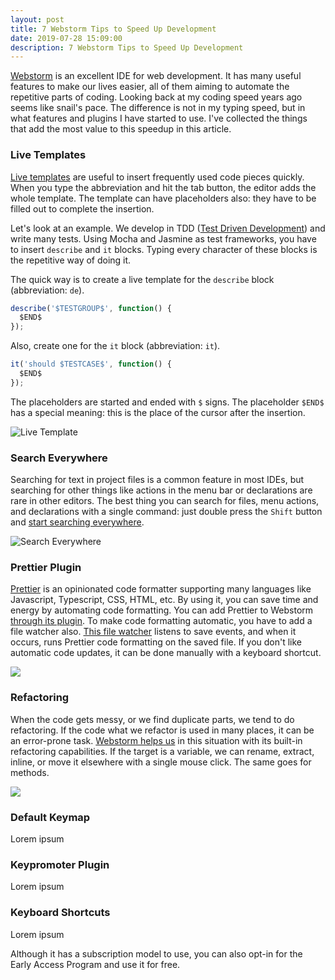 ```yaml
---
layout: post
title: 7 Webstorm Tips to Speed Up Development
date: 2019-07-28 15:09:00
description: 7 Webstorm Tips to Speed Up Development
---
```

[Webstorm] is an excellent IDE for web development. It has many useful features to make our lives easier, all of them aiming to automate the repetitive parts of coding. Looking back at my coding speed years ago seems like snail's pace. The difference is not in my typing speed, but in what features and plugins I have started to use. I've collected the things that add the most value to this speedup in this article.

### Live Templates

[Live templates] are useful to insert frequently used code pieces quickly. When you type the abbreviation and hit the tab button, the editor adds the whole template. The template can have placeholders also: they have to be filled out to complete the insertion.

Let's look at an example. We develop in TDD ([Test Driven Development]) and write many tests. Using Mocha and Jasmine as test frameworks, you have to insert `describe` and `it` blocks. Typing every character of these blocks is the repetitive way of doing it.

The quick way is to create a live template for the `describe` block (abbreviation: `de`).

```javascript
describe('$TESTGROUP$', function() {
  $END$
});
```

Also, create one for the `it` block (abbreviation: `it`).
 
```javascript
it('should $TESTCASE$', function() {
  $END$
});
```

The placeholders are started and ended with `$` signs. The placeholder `$END$` has a special meaning: this is the place of the cursor after the insertion.

![Live Template](https://thepracticaldev.s3.amazonaws.com/i/27yhd9sw3gdcvpim3yy8.gif)

### Search Everywhere

Searching for text in project files is a common feature in most IDEs, but searching for other things like actions in the menu bar or declarations are rare in other editors. The best thing you can search for files, menu actions, and declarations with a single command: just double press the `Shift` button and [start searching everywhere][Search Everywhere].

![Search Everywhere](https://thepracticaldev.s3.amazonaws.com/i/3k8ow6bpl981zml7tz5c.gif)

### Prettier Plugin

[Prettier] is an opinionated code formatter supporting many languages like Javascript, Typescript, CSS, HTML, etc. By using it, you can save time and energy by automating code formatting.
You can add Prettier to Webstorm [through its plugin][Prettier Webstorm Plugin]. To make code formatting automatic, you have to add a file watcher also. [This file watcher][Prettier File Watcher] listens to save events, and when it occurs, runs Prettier code formatting on the saved file.
If you don't like automatic code updates, it can be done manually with a keyboard shortcut.

![](https://thepracticaldev.s3.amazonaws.com/i/nr348lwjbosn6nrwdy43.png)

### Refactoring

When the code gets messy, or we find duplicate parts, we tend to do refactoring. If the code what we refactor is used in many places, it can be an error-prone task. [Webstorm helps us][Refactoring] in this situation with its built-in refactoring capabilities. If the target is a variable, we can rename, extract, inline, or move it elsewhere with a single mouse click. The same goes for methods.

![](https://thepracticaldev.s3.amazonaws.com/i/9tox73sly6zji7oiia3x.png)

### Default Keymap

Lorem ipsum

### Keypromoter Plugin

Lorem ipsum

### Keyboard Shortcuts

Lorem ipsum

Although it has a subscription model to use, you can also opt-in for the Early Access Program and use it for free.

[Webstorm]: https://www.jetbrains.com/webstorm/
[Live Templates]: https://www.jetbrains.com/help/webstorm/using-live-templates.html
[Test Driven Development]: https://technologyconversations.com/2013/12/20/test-driven-development-tdd-example-walkthrough/
[Search Everywhere]: https://www.jetbrains.com/help/webstorm/searching-everywhere.html
[Prettier]: https://prettier.io/
[Prettier Webstorm Plugin]: https://plugins.jetbrains.com/plugin/10456-prettier
[Prettier File Watcher]: https://prettier.io/docs/en/webstorm.html#running-prettier-on-save-using-file-watcher
[Refactoring]: https://www.jetbrains.com/help/webstorm/refactoring-source-code.html
